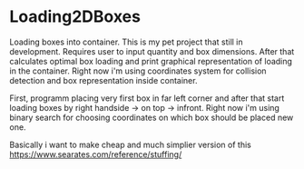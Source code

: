 # Loading2DBoxes
Loading boxes into container.
This is my pet project that still in development.
Requires user to input quantity and box dimensions. After that calculates optimal box loading and print graphical representation of loading in the container.
Right now i'm using coordinates system for collision detection and box representation inside container.

First, programm placing very first box in far left corner and after that start loading boxes by right handside -> on top -> infront.
Right now i'm using binary search for choosing coordinates on which box should be placed new one.

Basically i want to make cheap and much simplier version of this https://www.searates.com/reference/stuffing/
